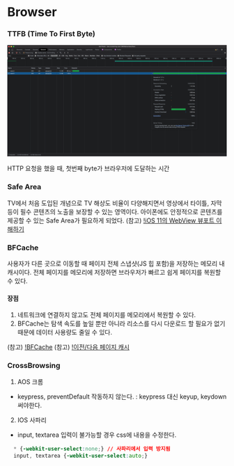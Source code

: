 # Browser

### TTFB (Time To First Byte)

![참고 이미지](../assets/images/browser/TTFB1.png)

HTTP 요청을 했을 때, 첫번째 byte가 브라우저에 도달하는 시간

### Safe Area

TV에서 처음 도입된 개념으로 TV 해상도 비율이 다양해지면서 영상에서 타이틀, 자막 등이 필수 콘텐츠의 노출을 보장할 수 있는 영역이다. 아이폰에도 안정적으로 콘텐츠를 제공할 수 있는 Safe Area가 필요하게 되었다.
(참고) [!iOS 11의 WebView 뷰포트 이해하기](https://ayogo.com/blog/ios11-viewport/)

### BFCache

사용자가 다른 곳으로 이동할 때 페이지 전체 스냅샷(JS 힙 포함)을 저장하는 메모리 내 캐시이다. 전체 페이지를 메모리에 저장하면 브라우저가 빠르고 쉽게 페이지를 복원할 수 있다.

#### 장점

1. 네트워크에 연결하지 않고도 전체 페이지를 메모리에서 복원할 수 있다.
2. BFCache는 탐색 속도를 높일 뿐만 아니라 리소스를 다시 다운로드 할 필요가 없기 때문에 데이터 사용량도 줄일 수 있다.

(참고) [!BFCache](https://web.dev/bfcache)
(참고) [!이전/다음 페이지 캐시](https://ui.toast.com/weekly-pick/ko_20201201)

### CrossBrowsing

1. AOS 크롬
 - keypress, preventDefault 작동하지 않는다. : keypress 대신 keyup, keydown 써야한다.

2. IOS 사파리
 - input, textarea 입력이 불가능할 경우 css에 내용을 수정한다.
  ```css
    * {-webkit-user-select:none;} // 사파리에서 입력 방지됨
    input, textarea {-webkit-user-select:auto;}
  ```
